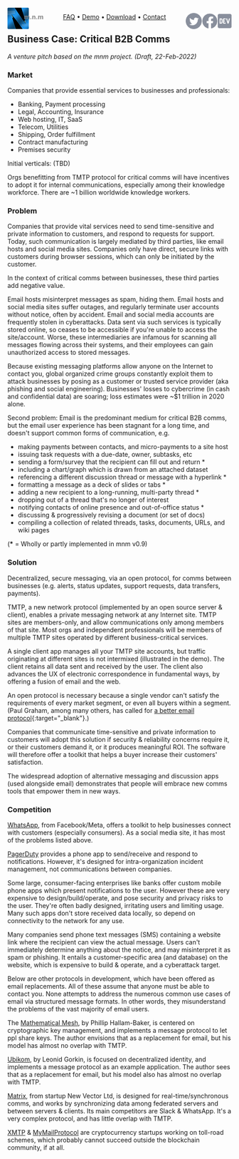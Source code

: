 <script src="//gc.zgo.at/count.js" async
        data-goatcounter="https://mnmnotmail.goatcounter.com/count"></script>

<div style="text-align:center">
   <a href="/"><img align="left" style="margin-top:-12px" src="logo-48-bleed-bright.png">
      <div style="float:left; margin-left:-0.75em; font-weight:bold; color:#888">m.n.m</div></a>
   <a href="https://dev.to/mnmnotmail"      ><img height="36" align="right" src="icon-dev-gray.svg"></a>
   <a href="https://facebook.com/mnmnotmail"><img height="36" align="right" src="icon-fb-gray-58.png"></a>
   <a href="https://twitter.com/mnmnotmail" ><img height="36" align="right" src="icon-tw-gray.svg"></a>
   <a href="/faq.html">FAQ</a> &bull;
   <a href="/demo.html">Demo</a> &bull;
   <a href="/#download--startup">Download</a> &bull;
   <a href="/#got-an-issue-idea-insight">Contact</a>
</div>

## Business Case: Critical B2B Comms

_A venture pitch based on the mnm project. (Draft, 22-Feb-2022)_

### Market

Companies that provide essential services to businesses and professionals:

- Banking, Payment processing
- Legal, Accounting, Insurance
- Web hosting, IT, SaaS
- Telecom, Utilities
- Shipping, Order fulfillment
- Contract manufacturing
- Premises security

Initial verticals: (TBD)

Orgs benefitting from TMTP protocol for critical comms will have incentives to adopt it for internal communications, 
especially among their knowledge workforce. 
There are ~1 billion worldwide knowledge workers. 

### Problem

Companies that provide vital services need to send time-sensitive and private information to customers, and respond to requests for support.
Today, such communication is largely mediated by third parties, like email hosts and social media sites.
Companies only have direct, secure links with customers during browser sessions, which can only be initiated by the customer.

In the context of critical comms between businesses, these third parties add negative value.

Email hosts misinterpret messages as spam, hiding them.
Email hosts and social media sites suffer outages, and regularly terminate user accounts without notice, often by accident.
Email and social media accounts are frequently stolen in cyberattacks.
Data sent via such services is typically stored online, so ceases to be accessible if you're unable to access the site/account.
Worse, these intermediaries are infamous for scanning all messages flowing across their systems, 
and their employees can gain unauthorized access to stored messages.

Because existing messaging platforms allow anyone on the Internet to contact you, 
global organized crime groups constantly exploit them to attack businesses by posing as a customer or trusted service provider 
(aka phishing and social engineering).
Businesses' losses to cybercrime (in cash and confidential data) are soaring; 
loss estimates were ~$1 trillion in 2020 alone.

Second problem: Email is the predominant medium for critical B2B comms, 
but the email user experience has been stagnant for a long time, 
and doesn't support common forms of communication, e.g.
- making payments between contacts, and micro-payments to a site host
- issuing task requests with a due-date, owner, subtasks, etc
- sending a form/survey that the recipient can fill out and return *
- including a chart/graph which is drawn from an attached dataset
- referencing a different discussion thread or message with a hyperlink *
- formatting a message as a deck of slides or tabs *
- adding a new recipient to a long-running, multi-party thread *
- dropping out of a thread that's no longer of interest
- notifying contacts of online presence and out-of-office status *
- discussing & progressively revising a document (or set of docs)
- compiling a collection of related threads, tasks, documents, URLs, and wiki pages

(__*__ = Wholly or partly implemented in mnm v0.9)

### Solution

Decentralized, secure messaging, via an open protocol, for comms between businesses 
(e.g. alerts, status updates, support requests, data transfers, payments).

TMTP, a new network protocol (implemented by an open source server & client), enables a private messaging network at any Internet site.
TMTP sites are members-only, and allow communications only among members of that site. 
Most orgs and independent professionals will be members of multiple TMTP sites operated by different business-critical services.

A single client app manages all your TMTP site accounts, but traffic originating at different sites is not intermixed 
(illustrated in the demo).
The client retains all data sent and received by the user.
The client also advances the UX of electronic correspondence in fundamental ways, by offering a fusion of email and the web.

An open protocol is necessary because a single vendor can't satisfy the requirements of every market segment, 
or even all buyers within a segment.
(Paul Graham, among many others, has called for [a better email protocol](http://www.paulgraham.com/ambitious.html){:target="_blank"}.)

Companies that communicate time-sensitive and private information to customers will adopt this solution if 
security & reliability concerns require it, or their customers demand it, or it produces meaningful ROI.
The software will therefore offer a toolkit that helps a buyer increase their customers' satisfaction.

The widespread adoption of alternative messaging and discussion apps (used alongside email) 
demonstrates that people will embrace new comms tools that empower them in new ways.

### Competition

[WhatsApp](https://developers.facebook.com/products/whatsapp), from Facebook/Meta, 
offers a toolkit to help businesses connect with customers (especially consumers).
As a social media site, it has most of the problems listed above.

[PagerDuty](https://pagerduty.com/) provides a phone app to send/receive and respond to notifications.
However, it's designed for intra-organization incident management, not communications between companies. 

Some large, consumer-facing enterprises like banks offer custom mobile phone apps which present notifications to the user.
However these are very expensive to design/build/operate, and pose security and privacy risks to the user.
They're often badly designed, irritating users and limiting usage.
Many such apps don't store received data locally, so depend on connectivity to the network for any use.

Many companies send phone text messages (SMS) containing a website link where the recipient can view the actual message.
Users can't immediately determine anything about the notice, and may misinterpret it as spam or phishing.
It entails a customer-specific area (and database) on the website, which is expensive to build & operate, 
and a cyberattack target.

Below are other protocols in development, which have been offered as email replacements.
All of these assume that anyone must be able to contact you.
None attempts to address the numerous common use cases of email via structured message formats.
In other words, they misunderstand the problems of the vast majority of email users.

The [Mathematical Mesh](https://mathmesh.com), by Phillip Hallam-Baker, is centered on cryptographic key management, 
and implements a message protocol to let ppl share keys.
The author envisions that as a replacement for email, but his model has almost no overlap with TMTP.

[Ubikom](https://ubikom.cc/), by Leonid Gorkin, is focused on decentralized identity, 
and implements a message protocol as an example application.
The author sees that as a replacement for email, but his model also has almost no overlap with TMTP.

[Matrix](https://matrix.org), from startup New Vector Ltd, is designed for real-time/synchronous comms, 
and works by synchronizing data among federated servers and between servers & clients.
Its main competitors are Slack & WhatsApp.
It's a very complex protocol, and has little overlap with TMTP.

[XMTP](https://twitter.com/xmtp_) & [MyMailProtocol](https://twitter.com/MyMailProtocol) are cryptocurrency startups working on toll-road schemes, 
which probably cannot succeed outside the blockchain community, if at all.
